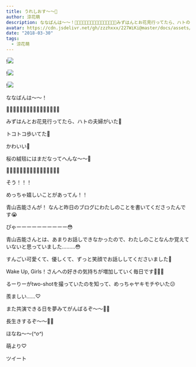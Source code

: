 ```yaml
---
title: うれしおす〜〜💓
author: 涼花萌
description: ななばんは〜〜！🌸🌸🌸🌸🌸🌸🌸🌸🌸🌸🌸🌸🌸🌸🌸🌸みずはんとお花見行ってたら、ハトの夫婦がいた💓トコトコ歩いてた💓かわ...
avatar: https://cdn.jsdelivr.net/gh/zzzhxxx/227WiKi@master/docs/assets/photo/avatar/moe.jpg
date: "2018-03-30"
tags:
  - 涼花萌
---
```


!![](https://cdn.jsdelivr.net/gh/zzzhxxx/227WiKi-image@master/blog-image/moe-2018-03-30_1.jpg)

!![](https://cdn.jsdelivr.net/gh/zzzhxxx/227WiKi-image@master/blog-image/moe-2018-03-30_2.jpg)

!![](https://cdn.jsdelivr.net/gh/zzzhxxx/227WiKi-image@master/blog-image/moe-2018-03-30_3.jpg)







ななばんは〜〜！







🌸🌸🌸🌸🌸🌸🌸🌸🌸🌸🌸🌸🌸🌸🌸🌸






みずはんとお花見行ってたら、ハトの夫婦がいた💓

















トコトコ歩いてた💓











かわいい💓







桜の絨毯にはまだなってへんな〜〜🌸









🌸🌸🌸🌸🌸🌸🌸🌸🌸🌸🌸🌸🌸🌸🌸🌸











そう！！！




めっちゃ嬉しいことがあってん！！




青山吉能さんが！
なんと昨日のブログにわたしのことを書いてくださったんです😭

















ぴゃーーーーーーーーーー😳




青山吉能さんとは、あまりお話しできなかったので、わたしのことなんか覚えていないと思っていました………😳






すんごい可愛くて、優しくて、ずっと笑顔でお話ししてくださいました💓







Wake Up, Girls！さんへの好きの気持ちが増加していく毎日です💓💓💓











るーりーがtwo-shotを撮っていたのを知って、めっちゃヤキモチやいた😕




羨ましい……♡










また共演できる日を夢みてがんばるぞ〜〜👐🏻




長生きするぞ〜〜👐🏻









ほなね〜〜(*^o^*)




萌より♡


ツイート



